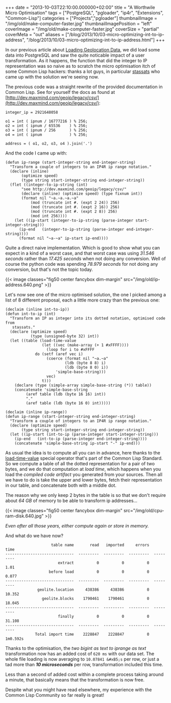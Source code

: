 +++
date = "2013-10-03T22:10:00.000000+02:00"
title = "A Worthwile Micro Optimisation"
tags = ["PostgreSQL", "pgloader", "ip4r", "Extensions", "Common-Lisp"]
categories = ["Projects","pgloader"]
thumbnailImage = "/img/old/make-computer-faster.jpg"
thumbnailImagePosition = "left"
coverImage = "/img/old/make-computer-faster.jpg"
coverSize = "partial"
coverMeta = "out"
aliases = ["/blog/2013/10/03-micro-optimizing-int-to-ip-address",
           "/blog/2013/10/03-micro-optimizing-int-to-ip-address.html"]
+++

In our previous article about 
[Loading Geolocation Data](/blog/2013/10/01-loading-geolocation-data), we did load some
data into PostgreSQL and saw the quite noticable impact of a user
transformation. As it happens, the function that did the integer to IP
representation was so naive as to scratch the micro optimisation itch of
some Common Lisp hackers: thanks a lot guys, in particular 
[stassats](https://github.com/stassats) who came
up with the solution we're seeing now.


The previous code was a straight rewrite of the provided documentation in
Common Lisp. See for yourself the docs as found at
[http://dev.maxmind.com/geoip/legacy/csv/](http://dev.maxmind.com/geoip/legacy/csv/):

~~~
integer_ip = 2921648058

o1 = int ( ipnum / 16777216 ) % 256;
o2 = int ( ipnum / 65536    ) % 256;
o3 = int ( ipnum / 256      ) % 256;
o4 = int ( ipnum            ) % 256;

address = ( o1, o2, o3, o4 ).join('.')
~~~


And the code I came up with:

~~~
(defun ip-range (start-integer-string end-integer-string)
  "Transform a couple of integers to an IP4R ip range notation."
  (declare (inline)
	   (optimize speed)
	   (type string start-integer-string end-integer-string))
  (flet ((integer-to-ip-string (int)
	   "see http://dev.maxmind.com/geoip/legacy/csv/"
	   (declare (inline) (optimize speed) (type fixnum int))
	   (format nil "~a.~a.~a.~a"
		   (mod (truncate int #. (expt 2 24)) 256)
		   (mod (truncate int #. (expt 2 16)) 256)
		   (mod (truncate int #. (expt 2 8)) 256)
		   (mod int 256))))
    (let ((ip-start (integer-to-ip-string (parse-integer start-integer-string)))
	  (ip-end   (integer-to-ip-string (parse-integer end-integer-string))))
      (format nil "~a-~a" ip-start ip-end))))
~~~


Quite a direct naive implementation. Which is good to show what you can
expect in a kind of a worst case, and that worst case was using 
*31.546
seconds* rather than 
*17.425 seconds* when not doing any conversion. Well of
course the python code was spending 
*78.979 seconds* for not doing any
conversion, but that's not the topic today.


{{< image classes="fig50 center fancybox dim-margin" src="/img/old/ip-address.640.png" >}}


Let's now see one of the micro optimised solution, the one I picked among a
list of 8 different proposal, each a little more crazy than the previous
one:

~~~
(declaim (inline int-to-ip))
(defun int-to-ip (int)
  "Transform an IP as integer into its dotted notation, optimised code from
   stassats."
  (declare (optimize speed)
           (type (unsigned-byte 32) int))
  (let ((table (load-time-value
                (let ((vec (make-array (+ 1 #xFFFF))))
                  (loop for i to #xFFFF
		     do (setf (aref vec i)
			      (coerce (format nil "~a.~a"
					      (ldb (byte 8 8) i)
					      (ldb (byte 8 0) i))
				      'simple-base-string)))
                  vec)
                t)))
    (declare (type (simple-array simple-base-string (*)) table))
    (concatenate 'simple-base-string
		 (aref table (ldb (byte 16 16) int))
		 "."
		 (aref table (ldb (byte 16 0) int)))))

(declaim (inline ip-range))
(defun ip-range (start-integer-string end-integer-string)
  "Transform a couple of integers to an IP4R ip range notation."
  (declare (optimize speed)
	   (type string start-integer-string end-integer-string))
  (let ((ip-start (int-to-ip (parse-integer start-integer-string)))
	(ip-end   (int-to-ip (parse-integer end-integer-string))))
    (concatenate 'simple-base-string ip-start "-" ip-end)))
~~~


As usual the idea is to compute all you can in advance, here thanks to the
[load-time-value](http://www.lispworks.com/documentation/HyperSpec/Body/s_ld_tim.htm) special operator that's part of the Common Lisp Standard. So
we compute a table of all the dotted representation for a pair of two bytes,
and we do that computation at 
*load time*, which happens when you load the
*compiled code artifact* you generated from your sources. Then all we have to
do is take the upper and lower bytes, fetch their representation in our
table, and concatenate both with a middle dot.

The reason why we only keep 2 bytes in the table is so that we don't require
about 
*64 GB* of memory to be able to transform ip addresses...


{{< image classes="fig50 center fancybox dim-margin" src="/img/old/cpu-ram-disk.640.jpg" >}}


*Even after all those years, either compute again or store in memory.*

And what do we have now?

~~~
                    table name       read   imported     errors       time
------------------------------  ---------  ---------  ---------  ---------
                       extract          0          0          0       1.01
                   before load          0          0          0      0.077
------------------------------  ---------  ---------  ---------  ---------
              geolite.location     438386     438386          0     10.352
                geolite.blocks    1790461    1790461          0     18.045
------------------------------  ---------  ---------  ---------  ---------
                       finally          0          0          0     31.108
------------------------------  ---------  ---------  ---------  ---------
             Total import time    2228847    2228847          0   1m0.592s
~~~


Thanks to the optimisation, the 
*two bigint as text to iprange as text*
transformation now has an added cost of 
`620 ms` with our data set. The whole
file loading is now averaging to 
`10.07841 &#xB5;s` per row, or just a tad more
than 
***10 microseconds*** per row, transformation included this time.

Less than a second of added cost within a complete process taking around a
minute, that basically means that the transformation is now free.

Despite what you might have read elsewhere, my experience with the Common
Lisp Community so far really is great!
